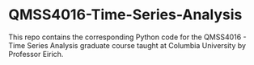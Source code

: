 # QMSS4016-Time-Series-Analysis

This repo contains the corresponding Python code for the QMSS4016 - Time Series Analysis graduate course taught at Columbia University by Professor Eirich. 
